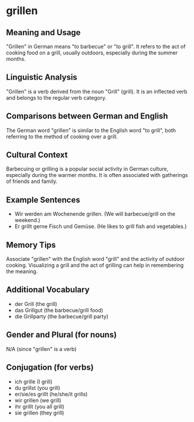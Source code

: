 # grillen
## Meaning and Usage
"Grillen" in German means "to barbecue" or "to grill". It refers to the act of cooking food on a grill, usually outdoors, especially during the summer months.

## Linguistic Analysis
"Grillen" is a verb derived from the noun "Grill" (grill). It is an inflected verb and belongs to the regular verb category. 

## Comparisons between German and English
The German word "grillen" is similar to the English word "to grill", both referring to the method of cooking over a grill.

## Cultural Context
Barbecuing or grilling is a popular social activity in German culture, especially during the warmer months. It is often associated with gatherings of friends and family.

## Example Sentences
- Wir werden am Wochenende grillen. (We will barbecue/grill on the weekend.)
- Er grillt gerne Fisch und Gemüse. (He likes to grill fish and vegetables.)

## Memory Tips
Associate "grillen" with the English word "grill" and the activity of outdoor cooking. Visualizing a grill and the act of grilling can help in remembering the meaning.

## Additional Vocabulary
- der Grill (the grill)
- das Grillgut (the barbecue/grill food)
- die Grillparty (the barbecue/grill party)

## Gender and Plural (for nouns)
N/A (since "grillen" is a verb)

## Conjugation (for verbs)
- ich grille (I grill)
- du grillst (you grill)
- er/sie/es grillt (he/she/it grills)
- wir grillen (we grill)
- ihr grillt (you all grill)
- sie grillen (they grill)